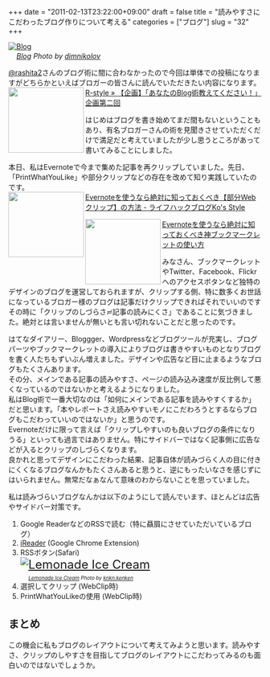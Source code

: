 +++
date = "2011-02-13T23:22:00+09:00"
draft = false
title = "読みやすさにこだわったブログ作りについて考える"
categories = ["ブログ"]
slug = "32"
+++

<p><a href="http://www.flickr.com/photos/36671257@N08/3485417819/" title="Blog by dimnikolov, on Flickr" target="_blank"><img class="flickr_photo" src="http://farm4.static.flickr.com/3378/3485417819_fd42af570e_z.jpg" alt="Blog" width="NaNpx"/></a><br /><cite class="flickr_photographer"><img src="http://farm4.static.flickr.com/3329/favicons/72157601614001242_7730.png" width="16" /><a href="http://www.flickr.com/photos/36671257@N08/3485417819/">Blog</a> Photo by <a href="http://www.flickr.com/photos/36671257@N08/">dimnikolov</a></cite></p>

<a href="http://twitter.com/#!/rashita2">@rashita2</a>さんのブログ術に間に合わなかったので今回は単体での投稿になりますがどちらかといえばブロガーの皆さんに読んでいただきたい内容になります。<br />
<a href="http://rashita.net/blog/?p=5206" rel="nofollow" target="_blank"><img align="left" alt="" border="0" class="alignleft" height="130" src="http://capture.heartrails.com/150x130/shadow?http://rashita.net/blog/?p=5206" width="150" /></a><a href="http://rashita.net/blog/?p=5206" rel="nofollow" target="_blank">R-style » 【企画】「あなたのBlog術教えてください！」企画第二回</a><a href="http://b.hatena.ne.jp/entry/http://rashita.net/blog/?p=5206" rel="nofollow" target="_blank"><img alt="" border="0" src="http://b.hatena.ne.jp/entry/image/http://rashita.net/blog/?p=5206" /></a><br />

はじめはブログを書き始めてまだ間もないということもあり、有名ブロガーさんの術を見聞きさせていただくだけで満足だと考えていましたが少し思うところがあって書いてみることにしました。<br />

<!--more-->

本日、私はEvernoteで今まで集めた記事を再クリップしていました。先日、「PrintWhatYouLike」や部分クリップなどの存在を改めて知り実践していたのです。<br />
<a href="http://kosstyle.blog16.fc2.com/blog-entry-1389.html" rel="nofollow" target="_blank"><img align="left" alt="" border="0" class="alignleft" height="130" src="http://capture.heartrails.com/150x130/shadow?http://kosstyle.blog16.fc2.com/blog-entry-1389.html" width="150" /></a><a href="http://kosstyle.blog16.fc2.com/blog-entry-1389.html" rel="nofollow" target="_blank">Evernoteを使うなら絶対に知っておくべき【部分Webクリップ】の方法 - ライフハックブログKo's Style</a><a href="http://b.hatena.ne.jp/entry/http://kosstyle.blog16.fc2.com/blog-entry-1389.html" rel="nofollow" target="_blank"><img alt="" border="0" src="http://b.hatena.ne.jp/entry/image/http://kosstyle.blog16.fc2.com/blog-entry-1389.html" /></a>

<a href="http://ozpa-h4.com/2011/02/10/printwhatyoulik/" rel="nofollow" target="_blank"><img align="left" alt="" border="0" class="alignleft" height="130" src="http://capture.heartrails.com/150x130/shadow?http://ozpa-h4.com/2011/02/10/printwhatyoulik/" width="150" /></a><a href="http://ozpa-h4.com/2011/02/10/printwhatyoulik/" rel="nofollow" target="_blank">Evernoteを使うなら絶対に知っておくべき神ブックマークレットの使い方</a><a href="http://b.hatena.ne.jp/entry/http://ozpa-h4.com/2011/02/10/printwhatyoulik/" rel="nofollow" target="_blank"><img alt="" border="0" src="http://b.hatena.ne.jp/entry/image/http://ozpa-h4.com/2011/02/10/printwhatyoulik/" /></a>

みなさん、ブックマークレットやTwitter、Facebook、Flickrへのアクセスボタンなど独特のデザインのブログを運営しておられますが、クリップする側、特に数多くお世話になっているブロガー様のブログは記事だけクリップできればそれでいいのです
その時に「クリップのしづらさ≓記事の読みにくさ」であることに気づきました。絶対とは言いませんが無いとも言い切れないことだと思ったのです。

はてなダイアリー、Bloggger、Wordpressなどブログツールが充実し、ブログパーツやブックマークレットの導入によりブログは書きやすいものとなりブログを書く人たちもずいぶん増えました。デザインや広告など目に止まるようなブログもたくさんあります。<br />
その分、メインである記事の読みやすさ、ページの読み込み速度が反比例して悪くなっているのではないかと考えるようになりました。<br />
私はBlog術で一番大切なのは「如何にメインである記事を読みやすくするか」だと思います。「本やレポートさえ読みやすいモノにこだわろうとするならブログもこだわっていいのではないか」と思うのです。<br />
Evernoteだけに限って言えば「クリップしやすいのも良いブログの条件になりうる」といっても過言ではありません。特にサイドバーではなく記事側に広告などが入るとクリップのしづらくなります。<br />
良かれと思ってデザインにこだわった結果、記事自体が読みづらく人の目に付きにくくなるブログなんかもたくさんあると思うと、逆にもったいなさを感じずにはいられません。無常だなぁなんて意味のわからないことを思っていました。

私は読みづらいブログなんかは以下のようにして読んでいます、ほとんどは広告やサイドバー対策です。<br />
<ol>
<li>Google ReaderなどのRSSで読む（特に贔屓にさせていただいているブログ）</li>
<li><a href="https://chrome.google.com/extensions/detail/ppelffpjgkifjfgnbaaldcehkpajlmbc">iReader</a> (Google Chrome Extension)</li>
<li>RSSボタン(Safari)</li>
<a href="http://www.flickr.com/photos/55447530@N06/5441760008/" rel="nofollow" style="font-size: x-large;" target="_blank" title="Lemonade Ice Cream by knkn.kenken, on Flickr"><img alt="Lemonade Ice Cream" class="flickr_photo" src="http://farm6.static.flickr.com/5093/5441760008_a309383fd9.jpg" /></a><br />
<cite class="flickr_photographer"><span class="Apple-style-span" style="font-size: x-small;"><img src="http://www.flickr.com/favicon.ico" width="16" /><a href="http://www.flickr.com/photos/55447530@N06/5441760008/" rel="nofollow" target="_blank">Lemonade Ice Cream</a> Photo by <a href="http://www.flickr.com/photos/55447530@N06/" rel="nofollow" target="_blank">knkn.kenken</a></span></cite></span><br />
<li>選択してクリップ (WebClip時)</li>
<li>PrintWhatYouLikeの使用 (WebClip時)</li>
</ol>

<h2>まとめ</h2>
この機会に私もブログのレイアウトについて考えてみようと思います。読みやすさ、クリップのしやすさを目指してブログのレイアウトにこだわってみるのも面白いのではないでしょうか。
